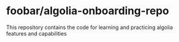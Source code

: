 # foobar/algolia-onboarding-repo
 This repository contains the code for learning and practicing algolia features and capabilities
